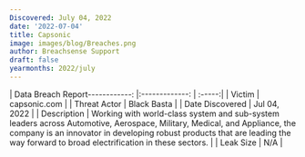 ```yaml
---
Discovered: July 04, 2022
date: '2022-07-04'
title: Capsonic
image: images/blog/Breaches.png
author: Breachsense Support
draft: false
yearmonths: 2022/july
---
```


| Data Breach Report------------:     |:-------------:    | :-----:|
| Victim      | capsonic.com      | 
| Threat Actor      |  Black Basta     | 
| Date Discovered      | Jul 04, 2022      | 
| Description      | Working with world-class system and sub-system leaders across Automotive, Aerospace, Military, Medical, and Appliance, the company is an innovator in developing robust products that are leading the way forward to broad electrification in these sectors.      | 
| Leak Size      | N/A      | 

